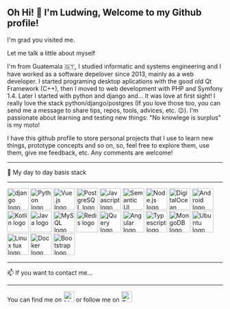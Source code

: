 ## Oh Hi! 👋 I'm Ludwing, Welcome to my Github profile!

I'm grad you visited me.

Let me talk a little about myself

I'm from Guatemala 🇬🇹, I studied informatic and systems engineering and I have worked as a software depelover since 2013, mainly as a web developer.  I started programing desktop aplications with the good old Qt Framework (C++), then I moved to web development with PHP and Symfony 1.4.  Later I started with python and django and... It was love at first sight! I really love the stack python/django/postgres (If you love those too, you can send me a message to share tips, repos, tools, advices, etc. 😉).   I'm passionate about learning and testing new things: "No knowlege is surplus" is my moto!

I have this github profile to store personal projects that I use to learn new things, prototype concepts and so on, so, feel free to explore them, use them, give me feedback, etc.  Any comments are welcome!

---

🧰 My day to day basis stack

---

<img src="https://cdn.worldvectorlogo.com/logos/django-community.svg" alt="django logo" height="50" width="50"> <img src="https://cdn.worldvectorlogo.com/logos/python-5.svg" alt="Python logo" height="50" width="50"> <img src="https://cdn.worldvectorlogo.com/logos/vue-js-1.svg" alt="Vue.js logo" height="50" width="50"> <img src="https://cdn.worldvectorlogo.com/logos/postgresql.svg" alt="PostgreSQL logo" height="50" width="50"> <img src="https://cdn.worldvectorlogo.com/logos/logo-javascript.svg" alt="Javascript logo" height="50" width="50"> <img src="https://cdn.worldvectorlogo.com/logos/semantic-ui.svg" alt="Semantic UI logo" height="50" width="50"> <img src="https://cdn.worldvectorlogo.com/logos/nodejs-1.svg" alt="Node.js logo" height="50" width="50"> <img src="https://cdn.worldvectorlogo.com/logos/digitalocean-logo.svg" alt="DigitalOcean logo" height="50" width="50"> <img src="https://cdn.worldvectorlogo.com/logos/android.svg" alt="Android logo" height="50" width="50"> <img src="https://cdn.worldvectorlogo.com/logos/kotlin-1.svg" alt="Kotlin logo" height="50" width="50"> <img src="https://cdn.worldvectorlogo.com/logos/java-4.svg" alt="Java logo" height="50" width="50"> <img src="https://cdn.worldvectorlogo.com/logos/mysql-5.svg" alt="MySQL logo" height="50" width="50"> <img src="https://cdn.worldvectorlogo.com/logos/redis.svg" alt="Redis logo" height="50" width="50"> <img src="https://cdn.worldvectorlogo.com/logos/jquery-2.svg" alt="jQuery logo" height="50" width="50"> <img src="https://cdn.worldvectorlogo.com/logos/angular-icon-1.svg" alt="Angular logo" height="50" width="50"> <img src="https://cdn.worldvectorlogo.com/logos/typescript.svg" alt="Typescript logo" height="50" width="50"> <img src="https://cdn.worldvectorlogo.com/logos/mongodb-icon-1.svg" alt="MongoDB logo" height="50" width="50"> <img src="https://cdn.worldvectorlogo.com/logos/ubuntu-4.svg" alt="Ubuntu logo" height="50" width="50"> <img src="https://cdn.worldvectorlogo.com/logos/linux-tux.svg" alt="Linux tux logo" height="50" width="50"> <img src="https://cdn.worldvectorlogo.com/logos/docker-3.svg" alt="Docker logo" height="50" width="50"> <img src="https://cdn.worldvectorlogo.com/logos/bootstrap-4.svg" alt="Bootstrap logo" height="50" width="50"> 

---

📫 If you want to contact me...

---

You can find me on [<img src="https://cdn.worldvectorlogo.com/logos/linkedin-icon-2.svg" alt="LinkedIn" height="25" width="25">](https://www.linkedin.com/in/ljperezt) or follow me on [<img src="https://cdn.worldvectorlogo.com/logos/twitter-4.svg" alt="Twitter" height="25" width="25">](https://twitter.com/ludwingperezt)

